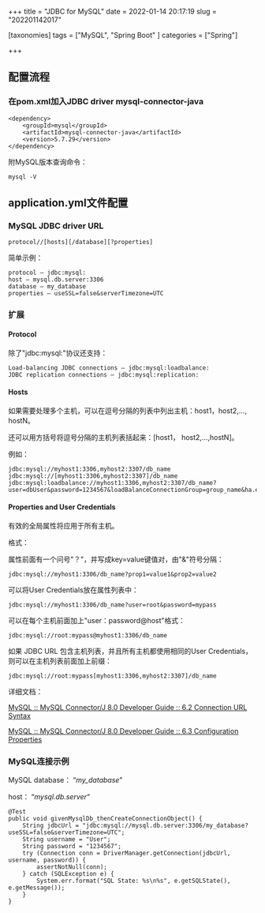 +++
title = "JDBC for MySQL"
date = 2022-01-14 20:17:19
slug = "202201142017"

[taxonomies]
tags = ["MySQL", "Spring Boot" ]
categories = ["Spring"]

+++

<!-- more -->

## 配置流程

### 在pom.xml加入JDBC driver mysql-connector-java 

```
<dependency>
    <groupId>mysql</groupId>
    <artifactId>mysql-connector-java</artifactId>
    <version>5.7.29</version>
</dependency>
```

附MySQL版本查询命令：

```
mysql -V
```



## application.yml文件配置

### MySQL JDBC driver URL

```
protocol//[hosts][/database][?properties]
```

简单示例：

```
protocol – jdbc:mysql:
host – mysql.db.server:3306
database – my_database
properties – useSSL=false&serverTimezone=UTC
```

### 扩展

#### Protocol

除了"jdbc:mysql:"协议还支持：

```
Load-balancing JDBC connections – jdbc:mysql:loadbalance:
JDBC replication connections – jdbc:mysql:replication: 
```

#### Hosts

如果需要处理多个主机，可以在逗号分隔的列表中列出主机：host1，host2,..., hostN。

还可以用方括号将逗号分隔的主机列表括起来：[host1， host2,...,hostN]。

例如：

```
jdbc:mysql://myhost1:3306,myhost2:3307/db_name
jdbc:mysql://[myhost1:3306,myhost2:3307]/db_name
jdbc:mysql:loadbalance://myhost1:3306,myhost2:3307/db_name?user=dbUser&password=1234567&loadBalanceConnectionGroup=group_name&ha.enableJMX=true
```

#### Properties and User Credentials

有效的全局属性将应用于所有主机。

格式：

属性前面有一个问号"？"，并写成key=value键值对，由"&"符号分隔：

```
jdbc:mysql://myhost1:3306/db_name?prop1=value1&prop2=value2
```

可以将User Credentials放在属性列表中：

```
jdbc:mysql://myhost1:3306/db_name?user=root&password=mypass
```

可以在每个主机前面加上"user：password@host"格式：

```
jdbc:mysql://root:mypass@myhost1:3306/db_name
```

如果 JDBC URL 包含主机列表，并且所有主机都使用相同的User Credentials，则可以在主机列表前面加上前缀：

```
jdbc:mysql://root:mypass[myhost1:3306,myhost2:3307]/db_name
```

详细文档：

[MySQL :: MySQL Connector/J 8.0 Developer Guide :: 6.2 Connection URL Syntax](https://dev.mysql.com/doc/connector-j/8.0/en/connector-j-reference-jdbc-url-format.html)

[MySQL :: MySQL Connector/J 8.0 Developer Guide :: 6.3 Configuration Properties](https://dev.mysql.com/doc/connector-j/8.0/en/connector-j-reference-configuration-properties.html)



### MySQL连接示例

MySQL database： “*my_database*” 

host： “*mysql.db.server*“

```
@Test
public void givenMysqlDb_thenCreateConnectionObject() {
    String jdbcUrl = "jdbc:mysql://mysql.db.server:3306/my_database?useSSL=false&serverTimezone=UTC";    
    String username = "User";
    String password = "1234567";
    try (Connection conn = DriverManager.getConnection(jdbcUrl, username, password)) {
        assertNotNull(conn);
    } catch (SQLException e) {
        System.err.format("SQL State: %s\n%s", e.getSQLState(), e.getMessage());
    }
}
```



